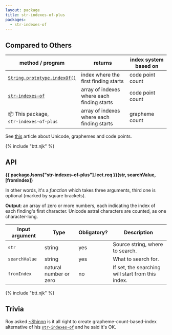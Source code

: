 ```yaml
---
layout: package
title: str-indexes-of-plus
packages:
  - str-indexes-of
---
```


## Compared to Others

| method / program | returns | index system based on |
| ---- | ------- | ------------ |
| [`String.prototype.indexOf()`](https://developer.mozilla.org/en-US/docs/Web/JavaScript/Reference/Global_Objects/String/indexOf) | index where the first finding starts | code point count |
| [`str-indexes-of`](https://www.npmjs.com/package/str-indexes-of) | array of indexes where each finding starts | code point count |
| <span class="emoji">📦</span> This package, <br/> `str-indexes-of-plus` | array of indexes where each finding starts | grapheme count |

See [this](https://mathiasbynens.be/notes/javascript-unicode) article about Unicode, graphemes and code points.

{% include "btt.njk" %}

## API

**{{ packageJsons["str-indexes-of-plus"].lect.req }}(str, searchValue, \[fromIndex])**

In other words, it's a _function_ which takes three arguments, third one is optional (marked by square brackets).

**Output**: an array of zero or more numbers, each indicating the index of each finding's first character. Unicode astral characters are counted, as one character-long.

| Input argument | Type                         | Obligatory? | Description                                                                                                                                                                                                                 |
| -------------- | ---------------------------- | ----------- | --------------------------------------------------------------------------------------------------------------------------------------------------------------------------------------------------------------------------- |
| `str`  | string | yes         | Source string, where to search. |
| `searchValue`       | string               | yes         | What to search for. |
| `fromIndex`         | natural number or zero | no          | If set, the searching will start from this index. |

{% include "btt.njk" %}

## Trivia

Roy asked [~Shinnn](https://www.npmjs.com/~shinnn) is it all right to create grapheme-count-based-index alternative of his [`str-indexes-of`](https://www.npmjs.com/package/str-indexes-of) and he said it's OK.
